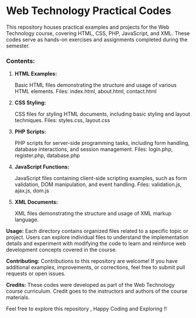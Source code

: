 <h1>Web Technology Practical Codes</h1>
This repository houses practical examples and projects for the Web Technology course, covering HTML, CSS, PHP, JavaScript, and XML. These codes serve as hands-on exercises and assignments completed during the semester.

<h3>Contents:</h3>
<ol>
<li><b>HTML Examples:</b></li>

Basic HTML files demonstrating the structure and usage of various HTML elements.
Files: index.html, about.html, contact.html

<li><b>CSS Styling:</b></li>

CSS files for styling HTML documents, including basic styling and layout techniques.
Files: styles.css, layout.css

<li><b>PHP Scripts:</b></li>

PHP scripts for server-side programming tasks, including form handling, database interactions, and session management.
Files: login.php, register.php, database.php

<li><b>JavaScript Functions:</b></li>

JavaScript files containing client-side scripting examples, such as form validation, DOM manipulation, and event handling.
Files: validation.js, ajax.js, dom.js

<li><b>XML Documents:</b></li>

XML files demonstrating the structure and usage of XML markup language.
</ol>
<b>Usage:</b>
Each directory contains organized files related to a specific topic or project. Users can explore individual files to understand the implementation details and experiment with modifying the code to learn and reinforce web development concepts covered in the course.

<b>Contributing:</b>
Contributions to this repository are welcome! If you have additional examples, improvements, or corrections, feel free to submit pull requests or open issues.

<b>Credits:</b>
These codes were developed as part of the Web Technology course curriculum. Credit goes to the instructors and authors of the course materials.

Feel free to explore this repository , Happy Coding and Exploring !!
